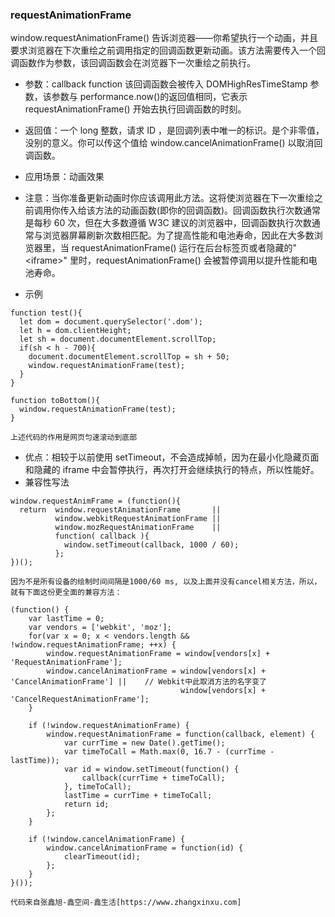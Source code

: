 ### requestAnimationFrame

window.requestAnimationFrame() 告诉浏览器——你希望执行一个动画，并且要求浏览器在下次重绘之前调用指定的回调函数更新动画。该方法需要传入一个回调函数作为参数，该回调函数会在浏览器下一次重绘之前执行。

- 参数：callback function 该回调函数会被传入 DOMHighResTimeStamp 参数，该参数与 performance.now()的返回值相同，它表示 requestAnimationFrame() 开始去执行回调函数的时刻。
- 返回值：一个 long 整数，请求 ID ，是回调列表中唯一的标识。是个非零值，没别的意义。你可以传这个值给 window.cancelAnimationFrame() 以取消回调函数。
- 应用场景：动画效果

- 注意：当你准备更新动画时你应该调用此方法。这将使浏览器在下一次重绘之前调用你传入给该方法的动画函数(即你的回调函数)。回调函数执行次数通常是每秒 60 次，但在大多数遵循 W3C 建议的浏览器中，回调函数执行次数通常与浏览器屏幕刷新次数相匹配。为了提高性能和电池寿命，因此在大多数浏览器里，当 requestAnimationFrame() 运行在后台标签页或者隐藏的"\<iframe\>" 里时，requestAnimationFrame() 会被暂停调用以提升性能和电池寿命。

- 示例

```
function test(){
  let dom = document.querySelector('.dom');
  let h = dom.clientHeight;
  let sh = document.documentElement.scrollTop;
  if(sh < h - 700){
    document.documentElement.scrollTop = sh + 50;
    window.requestAnimationFrame(test);
  }
}

function toBottom(){
  window.requestAnimationFrame(test);
}

上述代码的作用是网页匀速滚动到底部
```

- 优点：相较于以前使用 setTimeout，不会造成掉帧，因为在最小化隐藏页面和隐藏的 iframe 中会暂停执行，再次打开会继续执行的特点，所以性能好。
- 兼容性写法

```
window.requestAnimFrame = (function(){
  return  window.requestAnimationFrame       ||
          window.webkitRequestAnimationFrame ||
          window.mozRequestAnimationFrame    ||
          function( callback ){
            window.setTimeout(callback, 1000 / 60);
          };
})();

因为不是所有设备的绘制时间间隔是1000/60 ms, 以及上面并没有cancel相关方法，所以，就有下面这份更全面的兼容方法：

(function() {
    var lastTime = 0;
    var vendors = ['webkit', 'moz'];
    for(var x = 0; x < vendors.length && !window.requestAnimationFrame; ++x) {
        window.requestAnimationFrame = window[vendors[x] + 'RequestAnimationFrame'];
        window.cancelAnimationFrame = window[vendors[x] + 'CancelAnimationFrame'] ||    // Webkit中此取消方法的名字变了
                                      window[vendors[x] + 'CancelRequestAnimationFrame'];
    }

    if (!window.requestAnimationFrame) {
        window.requestAnimationFrame = function(callback, element) {
            var currTime = new Date().getTime();
            var timeToCall = Math.max(0, 16.7 - (currTime - lastTime));
            var id = window.setTimeout(function() {
                callback(currTime + timeToCall);
            }, timeToCall);
            lastTime = currTime + timeToCall;
            return id;
        };
    }

    if (!window.cancelAnimationFrame) {
        window.cancelAnimationFrame = function(id) {
            clearTimeout(id);
        };
    }
}());

代码来自张鑫旭-鑫空间-鑫生活[https://www.zhangxinxu.com]
```
